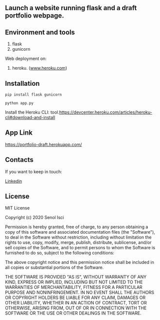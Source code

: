 
## Launch a website running flask and a draft portfolio webpage.

## Environment and tools
1. flask
2. gunicorn

Web deployment on:
1. heroku. (www.heroku.com)


## Installation

`pip install flask gunicorn`

`python app.py`

Install the Heroku CLI: tool.https://devcenter.heroku.com/articles/heroku-cli#download-and-install

## App Link
https://portfolio-draft.herokuapp.com/


## Contacts

If you want to keep in touch:

[Linkedin](https://uk.linkedin.com/in/senolisci)

## License

MIT License

Copyright (c) 2020 Senol Isci

Permission is hereby granted, free of charge, to any person obtaining a copy
of this software and associated documentation files (the "Software"), to deal
in the Software without restriction, including without limitation the rights
to use, copy, modify, merge, publish, distribute, sublicense, and/or sell
copies of the Software, and to permit persons to whom the Software is
furnished to do so, subject to the following conditions:

The above copyright notice and this permission notice shall be included in all
copies or substantial portions of the Software.

THE SOFTWARE IS PROVIDED "AS IS", WITHOUT WARRANTY OF ANY KIND, EXPRESS OR
IMPLIED, INCLUDING BUT NOT LIMITED TO THE WARRANTIES OF MERCHANTABILITY,
FITNESS FOR A PARTICULAR PURPOSE AND NONINFRINGEMENT. IN NO EVENT SHALL THE
AUTHORS OR COPYRIGHT HOLDERS BE LIABLE FOR ANY CLAIM, DAMAGES OR OTHER
LIABILITY, WHETHER IN AN ACTION OF CONTRACT, TORT OR OTHERWISE, ARISING FROM,
OUT OF OR IN CONNECTION WITH THE SOFTWARE OR THE USE OR OTHER DEALINGS IN THE
SOFTWARE.